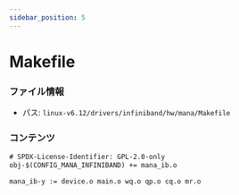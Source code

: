 ```yaml
---
sidebar_position: 5
---
```

# Makefile

### ファイル情報

- パス: `linux-v6.12/drivers/infiniband/hw/mana/Makefile`

### コンテンツ

```txt
# SPDX-License-Identifier: GPL-2.0-only
obj-$(CONFIG_MANA_INFINIBAND) += mana_ib.o

mana_ib-y := device.o main.o wq.o qp.o cq.o mr.o

```
